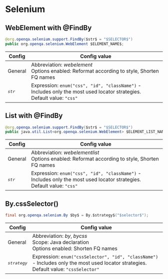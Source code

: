 # Selenium

## WebElement with @FindBy

```java
@org.openqa.selenium.support.FindBy($str$ = "$SELECTOR$")
public org.openqa.selenium.WebElement $ELEMENT_NAME$;
```

| Config | Config value |
|---|---|
| General | Abbreviation: *webelement*<br>Options enabled: Reformat according to style, Shorten FQ names |
| <pre>$str$</pre> | Expression: `enum("css", "id", "className")` - Includes only the most used locator strategies.<br>Default value: `"css"` |

## List with @FindBy

```java
@org.openqa.selenium.support.FindBy($str$ = "$SELECTOR$")
public java.util.List<org.openqa.selenium.WebElement> $ELEMENT_LIST_NAME$;
```

| Config | Config value |
|---|---|
| General | Abbreviation: *webelementlist*<br>Options enabled: Reformat according to style, Shorten FQ names |
| <pre>$str$</pre> | Expression: `enum("css", "id", "className")` - Includes only the most used locator strategies.<br>Default value: `"css"` |

## By.cssSelector()

```java
final org.openqa.selenium.By $by$ = By.$strategy$("$selector$");
```

| Config | Config value |
|---|---|
| General | Abbreviation: *by*, *bycss*<br>Scope: Java declaration<br>Options enabled: Shorten FQ names |
| <pre>$strategy$</pre> | Expression: `enum("cssSelector", "id", "className")` - Includes only the most used locator strategies.<br>Default value: `"cssSelector"` |
